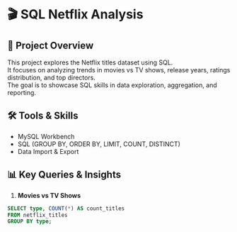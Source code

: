 # 🎬 SQL Netflix Analysis

## 📌 Project Overview
This project explores the Netflix titles dataset using SQL.  
It focuses on analyzing trends in movies vs TV shows, release years, ratings distribution, and top directors.  
The goal is to showcase SQL skills in data exploration, aggregation, and reporting.

## 🛠️ Tools & Skills
- MySQL Workbench  
- SQL (GROUP BY, ORDER BY, LIMIT, COUNT, DISTINCT)  
- Data Import & Export  

## 📊 Key Queries & Insights
1. **Movies vs TV Shows**
```sql
SELECT type, COUNT(*) AS count_titles
FROM netflix_titles
GROUP BY type;
